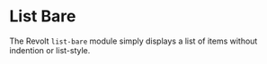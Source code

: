 # List Bare

The Revolt `list-bare` module simply displays a list of items without indention
or list-style.